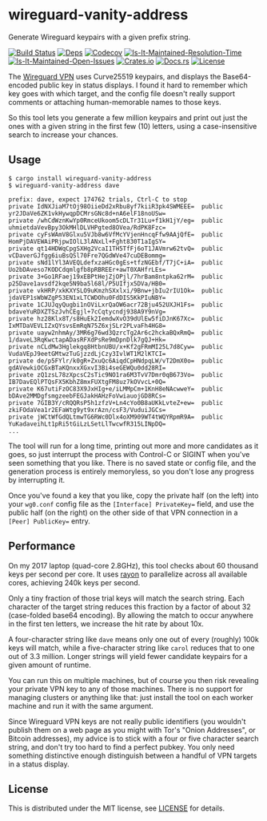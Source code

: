 # wireguard-vanity-address

Generate Wireguard keypairs with a given prefix string.

[![Build Status][build-status-image]][build-status-url]
[![Deps][deps-status-image]][deps-status-url]
[![Codecov][codecov-image]][codecov-url]
[![Is-It-Maintained-Resolution-Time][iim-resolution-image]][iim-resolution-url]
[![Is-It-Maintained-Open-Issues][iim-open-image]][iim-open-url]
[![Crates.io][crates-io-image]][crates-io-url]
[![Docs.rs][docs-image]][docs-url]
[![License][license-image]][license-url]

[build-status-image]: https://travis-ci.org/warner/wireguard-vanity-address.svg?branch=master
[build-status-url]: https://travis-ci.org/warner/wireguard-vanity-address
[deps-status-image]: https://deps.rs/repo/github/warner/wireguard-vanity-address/status.svg
[deps-status-url]: https://deps.rs/repo/github/warner/wireguard-vanity-address
[codecov-image]: https://codecov.io/gh/warner/wireguard-vanity-address/branch/master/graph/badge.svg
[codecov-url]: https://codecov.io/gh/warner/wireguard-vanity-address
[crates-io-image]: https://img.shields.io/crates/v/wireguard-vanity-address.svg
[crates-io-url]: https://crates.io/crates/wireguard-vanity-address
[docs-image]: https://docs.rs/wireguard-vanity-address/badge.svg
[docs-url]: https://docs.rs/wireguard-vanity-address
[license-image]: https://img.shields.io/crates/l/wireguard-vanity-address.svg
[license-url]: LICENSE
[iim-resolution-image]: http://isitmaintained.com/badge/resolution/warner/wireguard-vanity-address.svg
[iim-resolution-url]: http://isitmaintained.com/project/warner/wireguard-vanity-address
[iim-open-image]: http://isitmaintained.com/badge/open/warner/wireguard-vanity-address.svg
[iim-open-url]: http://isitmaintained.com/project/warner/wireguard-vanity-address

The [Wireguard VPN](https://www.wireguard.com/) uses Curve25519 keypairs, and
displays the Base64-encoded public key in status displays. I found it hard to
remember which key goes with which target, and the config file doesn't really
support comments or attaching human-memorable names to those keys.

So this tool lets you generate a few million keypairs and print out just the
ones with a given string in the first few (10) letters, using a
case-insensitive search to increase your chances.

## Usage

```
$ cargo install wireguard-vanity-address
$ wireguard-vanity-address dave

prefix: dave, expect 174762 trials, Ctrl-C to stop
private IdNXJiaM7tOj98OiieDd2xRbu8yf7kiiR3pk4SWMEEE=  public yr2JDaVe6ZK1vkHywqpDCMrsGNc8d+nA6elF18noUSw=
private /whCdWznKwYp0RmceUkoom5cDLTr31Lu+f1kH1jY/eg=  public uhmietdaVevBpy3OkMHlDLVHPgted8OVea/RdPK8Fzc=
private cyFsWAmV8Glxu5VJb8w6VfMcYVjenHncqFfw9AAjQfE=  public HomPjDAVEWAiPRjpwIOlL3lANxLl+Fght830T1aIgSY=
private qt14HDWqCpgSXHg2VcaI1TH5TfFj6oT1JAVmrw62tvQ=  public vCDaverGJfgg6iuBsQSl70Fre7QGdWVe47cuDEBommg=
private sNd1lYl3AVEQLdefxzaHGc0gEs+tfzNGEbf/T7jC+iA=  public Uo2bDAveso7KODCdqmlgfb8pRBREEr+awT0XAHfrLEs=
private 3+Go1RFaej19xEBPtHejZjOPjl/7hrBam8ntpka62rM=  public p25Dave1avsdf2kqe5N9ba5l68l/P5UIfjx5DVa/HB0=
private vkHRP/xkKXYSLO9uKmzhSXxlxi/9Bnw+jbIu2rIU1Ok=  public jdaVEP1sWbWZgP53EN1xLTCWDOhu0FdDIS5KkPIuNBY=
private 1CJUJqyQugbi1nOViLxrQaOW6acr72Bju452UXJH1Fs=  public bdaveYuRDXZTSzJvhCEgjl+7cCqtycndj938A9Y9nVg=
private hz28Klx8T/s8HuEk2IemdwXvO39dUlEw5fiDJnK67Xc=  public IxMTDaVEVLIZxQYsvsEmRqN75Z6xjSLr2PLvaFh4HG8=
private uayw2nhmAy/3MR6g76wd3QzrcTg2Ar6c2hckaBQxRmQ=  public 1/daveL3RqKwctapADasRFXdPsRe9mDpnDlk7gQJ+Hk=
private nCLdMw3Hglekgq8HtbnUBU/x+Kf2gFRmMI25L7d8Cyw=  public VudaVEpJ9eetGMtwzTuGjzzdLjCzy3IvlWT1M2lKTCI=
private de/p5FYlr/k0gR+ZxuQc6AiqdCpHNdpqLW/vT2DmX0o=  public gdAVewkiOCGxBTaKQnxxXGxvI3Bi4seGEWQu0dd28RI=
private zQ1zsL78zXpcsC2sTic9NO1ra6M3TvV7Dmr0qB673Vo=  public IB7DavEQlPTQsFX5KbhZ8mxFUXtgFM8uz7kOVvcL+0Q=
private K67utiFzOC83X9JxHIg+e/iLMMpCm+1KnH8eNAcwweY=  public bDAve2MMDgfsmgzeebFEGJakHAHzFoVwiauojGD8RCs=
private 7GIB3Y/cRQQRsP5h1zfzV+Ln4cYo0B8aUKkLvteZ+ew=  public zkiFOdaVea1r2EFaWtg9yt9xrAzn/csF3/VuduiJGCs=
private jWCtWfGdQLtmwTG6RWc0Dlx4oXM909WT4tWQYRpmR9A=  public YuKadaveihLt1pRi5tGiLzLSetLlTwcwfR315LINpDQ=
...
```

The tool will run for a long time, printing out more and more candidates as
it goes, so just interrupt the process with Control-C or SIGINT when you've
seen something that you like. There is no saved state or config file, and the
generation process is entirely memoryless, so you don't lose any progress by
interrupting it.

Once you've found a key that you like, copy the private half (on the left)
into your `wg0.conf` config file as the `[Interface] PrivateKey=` field, and
use the public half (on the right) on the other side of that VPN connection
in a `[Peer] PublicKey=` entry.

## Performance

On my 2017 laptop (quad-core 2.8GHz), this tool checks about 60 thousand keys
per second per core. It uses [rayon](https://crates.io/crates/rayon) to
parallelize across all available cores, achieving 240k keys per second.

Only a tiny fraction of those trial keys will match the search string. Each
character of the target string reduces this fraction by a factor of about 32
(case-folded base64 encoding). By allowing the match to occur anywhere in the
first ten letters, we increase the hit rate by about 10x.

A four-character string like `dave` means only one out of every (roughly)
100k keys will match, while a five-character string like `carol` reduces that
to one out of 3.3 million. Longer strings will yield fewer candidate keypairs
for a given amount of runtime.

You can run this on multiple machines, but of course you then risk revealing
your private VPN key to any of those machines. There is no support for
managing clusters or anything like that: just install the tool on each worker
machine and run it with the same argument.

Since Wireguard VPN keys are not really public identifiers (you wouldn't
publish them on a web page as you might with Tor's "Onion Addresses", or
Bitcoin addresses), my advice is to stick with a four or five character
search string, and don't try too hard to find a perfect pubkey. You only need
something distinctive enough distinguish between a handful of VPN targets in
a status display.

## License

This is distributed under the MIT license, see [LICENSE](LICENSE.md) for
details.

